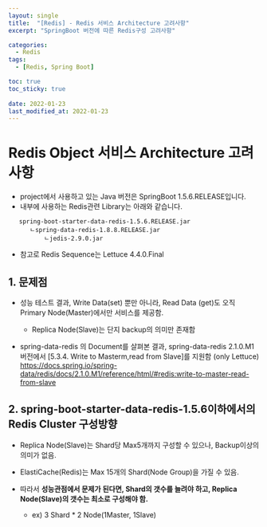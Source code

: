 ```yaml
---
layout: single
title:  "[Redis] - Redis 서비스 Architecture 고려사항"
excerpt: "SpringBoot 버전에 따른 Redis구성 고려사항"

categories:
  - Redis
tags:
  - [Redis, Spring Boot]

toc: true
toc_sticky: true
 
date: 2022-01-23
last_modified_at: 2022-01-23
---
```


# Redis Object 서비스 Architecture 고려사항
   * project에서 사용하고 있는 Java 버전은 SpringBoot 1.5.6.RELEASE입니다.
   * 내부에 사용하는 Redis관련 Library는 아래와 같습니다.   
```   
   spring-boot-starter-data-redis-1.5.6.RELEASE.jar
      ㄴspring-data-redis-1.8.8.RELEASE.jar
          ㄴjedis-2.9.0.jar
```
   * 참고로 Redis Sequence는 Lettuce 4.4.0.Final
   
   
## 1. 문제점
 * 성능 테스트 결과, Write Data(set) 뿐만 아니라, Read Data (get)도 오직 Primary Node(Master)에서만 서비스를 제공함.   
   - Replica Node(Slave)는 단지 backup의 의미만 존재함

 * spring-data-redis 의 Document를 살펴본 결과, spring-data-redis 2.1.0.M1버전에서 [5.3.4. Write to Masterm,read from Slave]를 지원함 (only Lettuce)
   https://docs.spring.io/spring-data/redis/docs/2.1.0.M1/reference/html/#redis:write-to-master-read-from-slave
   
## 2. spring-boot-starter-data-redis-1.5.6이하에서의 Redis Cluster 구성방향
 * Replica Node(Slave)는 Shard당 Max5개까지 구성할 수 있으나, Backup이상의 의미가 없음.

 * ElastiCache(Redis)는 Max 15개의 Shard(Node Group)을 가질 수 있음.

 * 따라서 **성능관점에서 문제가 된다면, Shard의 갯수를 늘려야 하고, Replica Node(Slave)의 갯수는 최소로 구성해야 함.**
   - ex) 3 Shard  * 2 Node(1Master, 1Slave)